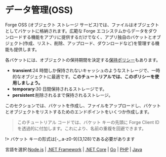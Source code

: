 # データ管理(OSS)

Forge OSS (オブジェクト ストレージ サービス)では、ファイルはオブジェクトとしてバケットに格納されます。広範な Forge エコシステムからデータをダウンロードする機能をアプリに提供するだけでなく、アプリ独自のバケットとオブジェクト(作成、リスト、削除、アップロード、ダウンロードなど)を管理する機能も提供します。

各バケットには、オブジェクトの保持期間を決定する[保持ポリシー](https://forge.autodesk.com/en/docs/data/v2/overview/retention-policy/)もあります。

 - **transient**:24 時間しか保持されないキャッシュのようなストレージで、一時的なオブジェクトに最適です。**このチュートリアルでは、このポリシーを使用しましょう。**
 - **temporary**:30 日間保持されるストレージです。
 - **persistent**:削除されるまで保持されるストレージ。

このセクションでは、バケットを作成し、ファイルをアップロードし、バケットとオブジェクトをリストするためのエンドポイントをいくつか作成します。

> このチュートリアル コードでは、バケット キーの先頭に Forge Client ID を透過的に付加します。これにより、名前の重複を回避できます。

!> バケット キーの形式は\[-_.a-z0-9]{3,128}である必要があります
 
言語を選択:[Node.js](/ja-JP/datamanagement/oss/nodejs) | [.NET Framework](/ja-JP/datamanagement/oss/net) | [.NET Core](/ja-JP/datamanagement/oss/netcore) | [Go](/ja-JP/datamanagement/oss/go) | [PHP](/ja-JP/datamanagement/oss/php) | [Java](/ja-JP/datamanagement/oss/java)


